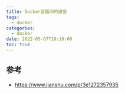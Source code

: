 ```yaml
---
title: Docker容器间的通信
tags:
  - docker
categories:
  - docker
date: 2022-05-07T10:10:00
toc: true
---
```


## 参考

- https://www.jianshu.com/p/3e1272357935
